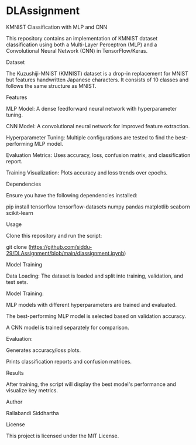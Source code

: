# DLAssignment
KMNIST Classification with MLP and CNN

This repository contains an implementation of KMNIST dataset classification using both a Multi-Layer Perceptron (MLP) and a Convolutional Neural Network (CNN) in TensorFlow/Keras.

Dataset

The Kuzushiji-MNIST (KMNIST) dataset is a drop-in replacement for MNIST but features handwritten Japanese characters. It consists of 10 classes and follows the same structure as MNIST.

Features

MLP Model: A dense feedforward neural network with hyperparameter tuning.

CNN Model: A convolutional neural network for improved feature extraction.

Hyperparameter Tuning: Multiple configurations are tested to find the best-performing MLP model.

Evaluation Metrics: Uses accuracy, loss, confusion matrix, and classification report.

Training Visualization: Plots accuracy and loss trends over epochs.

Dependencies

Ensure you have the following dependencies installed:

pip install tensorflow tensorflow-datasets numpy pandas matplotlib seaborn scikit-learn

Usage

Clone this repository and run the script:

git clone (https://github.com/siddu-29/DLAssignment/blob/main/dlassignment.ipynb)

Model Training

Data Loading: The dataset is loaded and split into training, validation, and test sets.

Model Training:

MLP models with different hyperparameters are trained and evaluated.

The best-performing MLP model is selected based on validation accuracy.

A CNN model is trained separately for comparison.

Evaluation:

Generates accuracy/loss plots.

Prints classification reports and confusion matrices.

Results

After training, the script will display the best model's performance and visualize key metrics.

Author

Rallabandi Siddhartha

License

This project is licensed under the MIT License.

